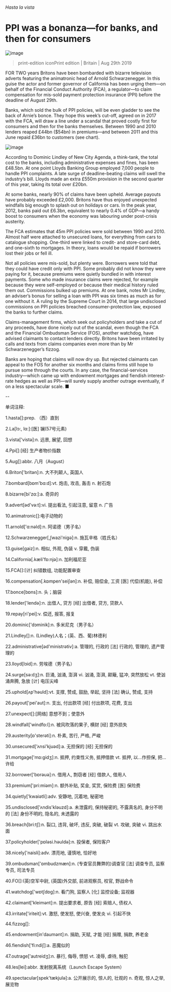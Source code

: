 ###### Hasta la vista
# PPI was a bonanza—for banks, and then for consumers 
![image](images/20190831_BRP002_0.jpg) 
> print-edition iconPrint edition | Britain | Aug 29th 2019 
FOR TWO years Britons have been bombarded with bizarre television adverts featuring the animatronic head of Arnold Schwarzenegger. In this guise the actor and former governor of California has been urging them—on behalf of the Financial Conduct Authority (FCA), a regulator—to claim compensation for mis-sold payment protection insurance (PPI) before the deadline of August 29th. 
Banks, which sold the bulk of PPI policies, will be even gladder to see the back of Arnie’s bonce. They hope this week’s cut-off, agreed on in 2017 with the FCA, will draw a line under a scandal that proved costly first for consumers and then for the banks themselves. Between 1990 and 2010 lenders reaped £44bn ($54bn) in premiums—and between 2011 and this June repaid £36bn to customers (see chart). 
![image](images/20190831_BRC645.png) 
According to Dominic Lindley of New City Agenda, a think-tank, the total cost to the banks, including administrative expenses and fines, has been £48.5bn. At one point Lloyds Banking Group employed 7,000 people to handle PPI complaints. A late surge of deadline-beating claims will swell the industry’s bill. Lloyds made an extra £550m provision in the second quarter of this year, taking its total over £20bn. 
At some banks, nearly 90% of claims have been upheld. Average payouts have probably exceeded £2,000. Britons have thus enjoyed unexpected windfalls big enough to splash out on holidays or cars. In the peak year, 2012, banks paid out £6.3bn, equivalent to nearly 0.4% of GDP—a handy boost to consumers when the economy was labouring under post-crisis austerity. 
The FCA estimates that 45m PPI policies were sold between 1990 and 2010. Almost half were attached to unsecured loans, for everything from cars to catalogue shopping. One-third were linked to credit- and store-card debt, and one-sixth to mortgages. In theory, loans would be repaid if borrowers lost their jobs or fell ill. 
Not all policies were mis-sold, but plenty were. Borrowers were told that they could have credit only with PPI. Some probably did not know they were paying for it, because premiums were quietly bundled in with interest payments. Some who made insurance claims were rejected, for example because they were self-employed or because their medical history ruled them out. Commissions bulked up premiums. At one bank, notes Mr Lindley, an adviser’s bonus for selling a loan with PPI was six times as much as for one without it. A ruling by the Supreme Court in 2014, that large undisclosed commissions on PPI policies breached consumer-protection law, exposed the banks to further claims. 
Claims-management firms, which seek out policyholders and take a cut of any proceeds, have done nicely out of the scandal, even though the FCA and the Financial Ombudsman Service (FOS), another watchdog, have advised claimants to contact lenders directly. Britons have been irritated by calls and texts from claims companies even more than by Mr Schwarzenegger’s fizzog. 
Banks are hoping that claims will now dry up. But rejected claimants can appeal to the FOS for another six months and claims firms still hope to pursue some through the courts. In any case, the financial-services industry—which came up with endowment mortgages and fiendish interest-rate hedges as well as PPI—will surely supply another outrage eventually, if on a less spectacular scale. ■ 
-- 
 单词注释:
1.hasta[]:prep. （西）直到 
2.La[lɔ:, lɑ:]:[医] 镧(57号元素) 
3.vista['vistә]:n. 远景, 展望, 回想 
4.Ppi[]:[经] 生产者物价指数 
5.Aug[]:abbr. 八月（August） 
6.Briton['britәn]:n. 大不列颠人, 英国人 
7.bombard[bɒm'bɑ:d]:vt. 炮击, 攻击, 轰击 n. 射石炮 
8.bizarre[bi'zɑ:]:a. 奇异的 
9.advert[әd'vә:t]:vi. 提出看法, 引起注意, 留意 n. 广告 
10.animatronic[]:电子动物的 
11.arnold['ɑ:nәld]:n. 阿诺德（男子名） 
12.Schwarzenegger[,ʃwazi'nigə]:n. 施瓦辛格（姓氏名） 
13.guise[gaiz]:n. 相似, 外观, 伪装 v. 穿戴, 伪装 
14.California[.kæli'fɒ:njә]:n. 加利福尼亚 
15.FCA[]:[计] 纠错数组, 功能配置审查 
16.compensation[.kɒmpen'seiʃәn]:n. 补偿, 赔偿金, 工资 [医] 代偿(机能), 补偿 
17.bonce[bɒns]:n. 头；脑袋 
18.lender['lendә]:n. 出借人, 贷方 [经] 出借者, 贷方, 贷款人 
19.repay[ri'pei]:v. 偿还, 报答, 报复 
20.dominic['dɔminik]:n. 多米尼克（男子名） 
21.Lindley[]:n. (Lindley)人名；(英、西、葡)林德利 
22.administrative[әd'ministrәtiv]:a. 管理的, 行政的 [法] 行政的, 管理的, 遗产管理的 
23.lloyd[lɔid]:n. 劳埃德（男子名） 
24.surge[sә:dʒ]:n. 巨涌, 汹涌, 澎湃 vi. 汹涌, 澎湃, 颠簸, 猛冲, 突然放松 vt. 使汹涌奔腾, 急放 [计] 电压尖峰 
25.uphold[ʌp'hәuld]:vt. 支撑, 赞成, 鼓励, 举起, 坚持 [法] 确认, 赞成, 支持 
26.payout['pei'aut]:n. 支出, 付出款项 [经] 付出款项, 花费, 支出 
27.unexpect[]:[网络] 意想不到；使意外 
28.windfall['windfɒ:l]:n. 被风吹落的果子, 横财 [经] 意外损失 
29.austerity[ɒ'sterәti]:n. 朴素, 苦行, 严格, 严峻 
30.unsecured['ʌnsi'kjuәd]:a. 无担保的 [经] 无担保的 
31.mortgage['mɒ:gidʒ]:n. 抵押, 约束性义务, 抵押借款 vt. 抵押, 以...作担保, 把...许给 
32.borrower['bɒrәuә]:n. 借用人, 剽窃者 [经] 借款人, 借用人 
33.premium['pri:miәm]:n. 额外补贴, 奖金, 奖赏, 保险费 [医] 保险费 
34.quietly['kwaiәtli]:adv. 安静地, 沉着地, 秘密地 
35.undisclosed['ʌndis'klәuzd]:a. 未泄露的, 保持秘密的, 不露真名的, 身分不明的 [法] 身份不明的, 隐名的, 未透露的 
36.breach[bri:tʃ]:n. 裂口, 违背, 破坏, 违反, 突破, 破裂 vt. 攻破, 突破 vi. 跳出水面 
37.policyholder['pɒlәsi.hәuldә]:n. 投保者, 保险客户 
38.nicely['naisli]:adv. 漂亮地, 谨慎地, 恰好地 
39.ombudsman['ɒmbudzmæn]:n. (专查官员舞弊的)调查官 [法] 调查专员, 监察专员, 司法专员 
40.FO[]:(英)空军中尉, (英国)外交部, 前进观察员, 校官, 野战命令 
41.watchdog['wɒtʃdɒg]:n. 看门狗, 监察人 [化] 监控设备; 监视器 
42.claimant['kleimәnt]:n. 提出要求者, 原告 [经] 索赔人, 债权人 
43.irritate['iriteit]:vt. 激怒, 使发怒, 使兴奋, 使发炎 vi. 引起不快 
44.fizzog[]: 
45.endowment[in'daumәnt]:n. 捐助, 天赋, 才能 [经] 捐赠, 捐款, 养老金 
46.fiendish['fi:ndiʃ]:a. 恶魔似的 
47.outrage['autreidʒ]:n. 暴行, 侮辱, 愤怒 vt. 凌辱, 虐待, 触犯 
48.les[lei]:abbr. 发射脱离系统（Launch Escape System） 
49.spectacular[spek'tækjulә]:a. 公开展示的, 惊人的, 壮观的 n. 奇观, 惊人之举, 展览物 
